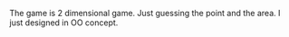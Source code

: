 The game is 2 dimensional game.
Just guessing the point and the area.
I just designed in OO concept.
